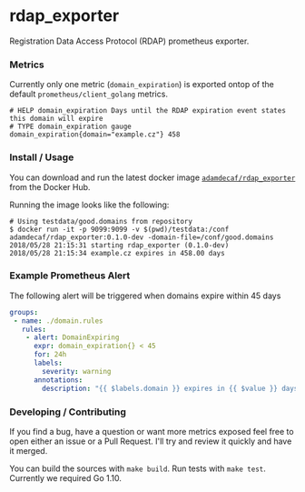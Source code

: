 # rdap_exporter

Registration Data Access Protocol (RDAP) prometheus exporter.

### Metrics

Currently only one metric (`domain_expiration`) is exported ontop of the default `prometheus/client_golang` metrics.

```
# HELP domain_expiration Days until the RDAP expiration event states this domain will expire
# TYPE domain_expiration gauge
domain_expiration{domain="example.cz"} 458
```

### Install / Usage

You can download and run the latest docker image [`adamdecaf/rdap_exporter`](https://hub.docker.com/r/adamdecaf/rdap_exporter/) from the Docker Hub.

Running the image looks like the following:

```
# Using testdata/good.domains from repository
$ docker run -it -p 9099:9099 -v $(pwd)/testdata:/conf adamdecaf/rdap_exporter:0.1.0-dev -domain-file=/conf/good.domains
2018/05/28 21:15:31 starting rdap_exporter (0.1.0-dev)
2018/05/28 21:15:34 example.cz expires in 458.00 days
```

### Example Prometheus Alert

The following alert will be triggered when domains expire within 45 days

```yaml
groups:
 - name: ./domain.rules
   rules:
    - alert: DomainExpiring
      expr: domain_expiration{} < 45
      for: 24h
      labels:
        severity: warning
      annotations:
        description: "{{ $labels.domain }} expires in {{ $value }} days"
```

### Developing / Contributing

If you find a bug, have a question or want more metrics exposed feel free to open either an issue or a Pull Request. I'll try and review it quickly and have it merged.

You can build the sources with `make build`. Run tests with `make test`. Currently we required Go 1.10.
